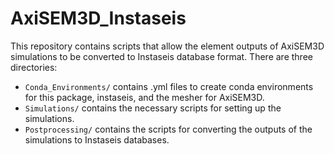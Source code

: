 
# AxiSEM3D_Instaseis

This repository contains scripts that allow the element outputs of AxiSEM3D simulations to be converted to Instaseis database format. There are three directories:

- `Conda_Environments/` contains .yml files to create conda environments for this package, instaseis, and the mesher for AxiSEM3D.
- `Simulations/` contains the necessary scripts for setting up the simulations.
- `Postprocessing/` contains the scripts for converting the outputs of the simulations to Instaseis databases.
